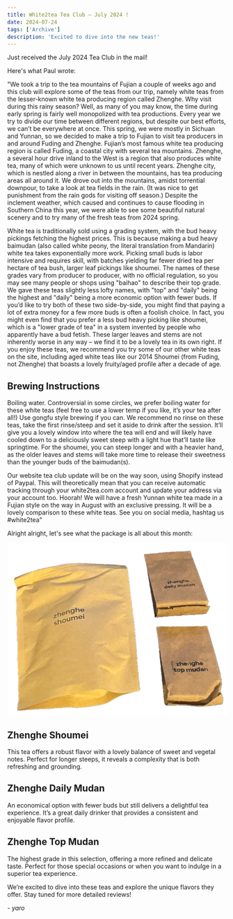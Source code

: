 ```yaml
---
title: White2tea Tea Club — July 2024 ! 
date: 2024-07-24
tags: ['Archive']
description: 'Excited to dive into the new teas!'
---
```


Just received the July 2024 Tea Club in the mail!

Here's what Paul wrote:

"We took a trip to the tea mountains of Fujian a couple of weeks ago and this club will explore some of the teas from our trip, namely white teas from the lesser-known white tea producing region called Zhenghe. Why visit during this rainy season? Well, as many of you may know, the time during early spring is fairly well monopolized with tea productions. Every year we try to divide our time between different regions, but despite our best efforts, we can’t be everywhere at once. This spring, we were mostly in Sichuan and Yunnan, so we decided to make a trip to Fujian to visit tea producers in and around Fuding and Zhenghe. Fujian’s most famous white tea producing region is called Fuding, a coastal city with several tea mountains. Zhenghe, a several hour drive inland to the West is a region that also produces white tea, many of which were unknown to us until recent years. Zhenghe city, which is nestled along a river in between the mountains, has tea producing areas all around it. We drove out into the mountains, amidst torrential downpour, to take a look at tea fields in the rain. (It was nice to get punishment from the rain gods for visiting off season.) Despite the inclement weather, which caused and continues to cause flooding in Southern China this year, we were able to see some beautiful natural scenery and to try many of the fresh teas from 2024 spring.

White tea is traditionally sold using a grading system, with the bud heavy pickings fetching the highest prices. This is because making a bud heavy baimudan (also called white peony, the literal translation from Mandarin) white tea takes exponentially more work. Picking small buds is labor intensive and requires skill, with batches yielding far fewer dried tea per hectare of tea bush, larger leaf pickings like shoumei. The names of these grades vary from producer to producer, with no official regulation, so you may see many people or shops using "baihao" to describe their top grade. We gave these teas slightly less lofty names, with "top" and "daily" being the highest and "daily" being a more economic option with fewer buds. If you’d like to try both of these two side-by-side, you might find that paying a lot of extra money for a few more buds is often a foolish choice. In fact, you might even find that you prefer a less bud heavy picking like shoumei, which is a "lower grade of tea" in a system invented by people who apparently have a bud fetish. These larger leaves and stems are not inherently worse in any way – we find it to be a lovely tea in its own right. If you enjoy these teas, we recommend you try some of our other white teas on the site, including aged white teas like our 2014 Shoumei (from Fuding, not Zhenghe) that boasts a lovely fruity/aged profile after a decade of age.

## Brewing Instructions

Boiling water. Controversial in some circles, we prefer boiling water for these white teas (feel free to use a lower temp if you like, it’s your tea after all!) Use gongfu style brewing if you can. We recommend no rinse on these teas, take the first rinse/steep and set it aside to drink after the session. It’ll give you a lovely window into where the tea will end and will likely have cooled down to a deliciously sweet steep with a light hue that’ll taste like springtime. For the shoumei, you can steep longer and with a heavier hand, as the older leaves and stems will take more time to release their sweetness than the younger buds of the baimudan(s).

Our website tea club update will be on the way soon, using Shopify instead of Paypal. This will theoretically mean that you can receive automatic tracking through your white2tea.com account and update your address via your account too. Hoorah! We will have a fresh Yunnan white tea made in a Fujian style on the way in August with an exclusive pressing. It will be a lovely comparison to these white teas. See you on social media, hashtag us #white2tea"

Alright alright, let's see what the package is all about this month:

![](image-33.png)

## Zhenghe Shoumei

This tea offers a robust flavor with a lovely balance of sweet and vegetal notes. Perfect for longer steeps, it reveals a complexity that is both refreshing and grounding.

## Zhenghe Daily Mudan

An economical option with fewer buds but still delivers a delightful tea experience. It’s a great daily drinker that provides a consistent and enjoyable flavor profile.

## Zhenghe Top Mudan

The highest grade in this selection, offering a more refined and delicate taste. Perfect for those special occasions or when you want to indulge in a superior tea experience.

We’re excited to dive into these teas and explore the unique flavors they offer. Stay tuned for more detailed reviews!

*- yaro*
